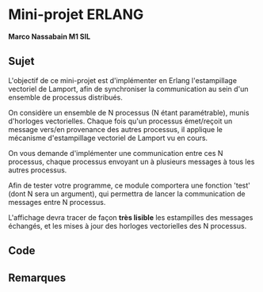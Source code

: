 # Mini-projet ERLANG

**Marco Nassabain M1 SIL**

## Sujet

L'objectif de ce mini-projet est d'implémenter en Erlang l'estampillage vectoriel de Lamport, afin de synchroniser la communication au sein d'un ensemble de processus distribués.

On considère un ensemble de N processus (N étant paramétrable), munis d'horloges vectorielles. Chaque fois qu'un processus émet/reçoit un message vers/en provenance des autres processus, il applique le mécanisme d'estampillage vectoriel de Lamport vu en cours.

On vous demande d'implémenter une communication entre ces N processus, chaque processus envoyant un à plusieurs messages à tous les autres processus.

Afin de tester votre programme, ce module comportera une fonction 'test' (dont N sera un argument), qui permettra de lancer la communication de messages entre N processus.

L'affichage devra tracer de façon **très lisible** les estampilles des messages échangés, et les mises à jour des horloges vectorielles des N processus.

## Code


## Remarques

